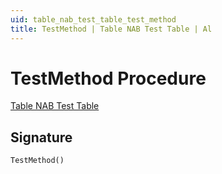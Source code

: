 ```yaml
---
uid: table_nab_test_table_test_method
title: TestMethod | Table NAB Test Table | Al
---
```

# <a name="test_method"></a>TestMethod Procedure

[Table NAB Test Table](index.md)

## <a name="signature"></a>Signature

```al
TestMethod()
```
